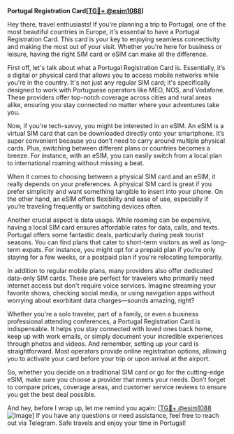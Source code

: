 **Portugal Registration Card[[TG💪+ @esim1088](https://t.me/s/esim1088)]**

Hey there, travel enthusiasts! If you're planning a trip to Portugal, one of the most beautiful countries in Europe, it's essential to have a Portugal Registration Card. This card is your key to enjoying seamless connectivity and making the most out of your visit. Whether you're here for business or leisure, having the right SIM card or eSIM can make all the difference.

First off, let's talk about what a Portugal Registration Card is. Essentially, it’s a digital or physical card that allows you to access mobile networks while you're in the country. It's not just any regular SIM card; it's specifically designed to work with Portuguese operators like MEO, NOS, and Vodafone. These providers offer top-notch coverage across cities and rural areas alike, ensuring you stay connected no matter where your adventures take you.

Now, if you're tech-savvy, you might be interested in an eSIM. An eSIM is a virtual SIM card that can be downloaded directly onto your smartphone. It’s super convenient because you don’t need to carry around multiple physical cards. Plus, switching between different plans or countries becomes a breeze. For instance, with an eSIM, you can easily switch from a local plan to international roaming without missing a beat. 

When it comes to choosing between a physical SIM card and an eSIM, it really depends on your preferences. A physical SIM card is great if you prefer simplicity and want something tangible to insert into your phone. On the other hand, an eSIM offers flexibility and ease of use, especially if you’re traveling frequently or switching devices often.

Another crucial aspect is data usage. While roaming can be expensive, having a local SIM card ensures affordable rates for data, calls, and texts. Portugal offers some fantastic deals, particularly during peak tourist seasons. You can find plans that cater to short-term visitors as well as long-term expats. For instance, you might opt for a prepaid plan if you're only staying for a few weeks, or a postpaid plan if you're relocating temporarily.

In addition to regular mobile plans, many providers also offer dedicated data-only SIM cards. These are perfect for travelers who primarily need internet access but don't require voice services. Imagine streaming your favorite shows, checking social media, or using navigation apps without worrying about exorbitant data charges—sounds amazing, right?

Whether you're a solo traveler, part of a family, or even a business professional attending conferences, a Portugal Registration Card is indispensable. It helps you stay connected with loved ones back home, keep up with work emails, or simply document your incredible experiences through photos and videos. And remember, setting up your card is straightforward. Most operators provide online registration options, allowing you to activate your card before your trip or upon arrival at the airport.

So, whether you decide on a traditional SIM card or go for the cutting-edge eSIM, make sure you choose a provider that meets your needs. Don’t forget to compare prices, coverage areas, and customer service reviews to ensure you get the best deal possible.

And hey, before I wrap up, let me remind you again: [[TG💪+ @esim1088](https://t.me/s/esim1088) ![Image](https://i.postimg.cc/Y0z9fWf4/image.png)] If you have any questions or need assistance, feel free to reach out via Telegram. Safe travels and enjoy your time in Portugal!